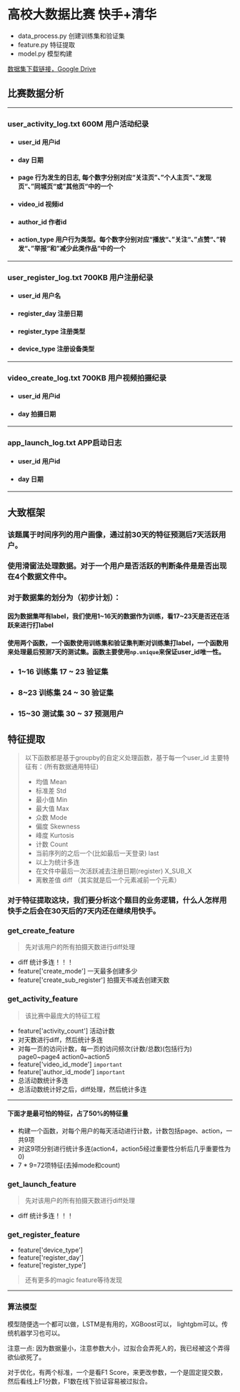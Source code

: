 # 高校大数据比赛 快手+清华 

* data_process.py 创建训练集和验证集
* feature.py 特征提取
* model.py 模型构建

[数据集下载链接，Google Drive](https://drive.google.com/open?id=1nFgrc1YPzXqUszdS15-IjYhv6jOSCGB4)

## 比赛数据分析

---
### user_activity_log.txt 600M 用户活动纪录

* #### user_id 用户id 
* #### day 日期
* #### page 行为发生的日志, 每个数字分别对应“关注页”、”个人主页“、”发现页“、”同城页“或”其他页“中的一个
* #### video_id 视频id
* #### author_id 作者id
* #### action_type 用户行为类型。每个数字分别对应“播放“、”关注“、”点赞“、”转发“、”举报“和”减少此类作品“中的一个

---
### user_register_log.txt 700KB 用户注册纪录

* ####  user_id  用户名
* #### register_day 注册日期
* #### register_type 注册类型
* #### device_type  注册设备类型 

---
###  video_create_log.txt 700KB 用户视频拍摄纪录
* #### user_id 用户id
* #### day 拍摄日期

---
### app_launch_log.txt   APP启动日志
* #### user_id 用户id
* #### day 日期
---
## 大致框架

### 该题属于时间序列的用户画像，通过前30天的特征预测后7天活跃用户。

### 使用滑窗法处理数据。对于一个用户是否活跃的判断条件是是否出现在4个数据文件中。

### 对于数据集的划分为（初步计划）：

#### 因为数据集咩有label，我们使用1~16天的数据作为训练，看17~23天是否还在活跃来进行打label

#### 使用两个函数，一个函数使用训练集和验证集判断对训练集打label，一个函数用来处理最后预测7天的测试集。函数主要使用`np.unique`来保证user_id唯一性。

* ### 1~16 训练集 17 ~ 23 验证集
* ### 8~23 训练集 24 ~ 30 验证集
* ### 15~30 测试集 30 ~ 37 预测用户

## 特征提取

> 以下函数都是基于groupby的自定义处理函数，基于每一个user_id
> 主要特征有：(所有数据通用特征)
> * 均值 Mean
> * 标准差 Std
> * 最小值 Min
> * 最大值 Max
> * 众数 Mode
> * 偏度 Skewness
> * 峰度 Kurtosis
> * 计数 Count
> * 当前序列的之后一个(比如最后一天登录) last
> * 以上为统计多连
> * 在文件中最后一次活跃减去注册日期(register) X_SUB_X
> * 离散差值 diff （其实就是后一个元素减前一个元素）

### 对于特征提取这块，我们要分析这个题目的业务逻辑，什么人怎样用快手之后会在30天后的7天内还在继续用快手。

### get_create_feature
> 先对该用户的所有拍摄天数进行diff处理

* diff 统计多连！！！
* feature['create_mode'] 一天最多创建多少
* feature['create_sub_register']  拍摄天书减去创建天数



### get_activity_feature
> 该比赛中最庞大的特征工程

* feature['activity_count'] 活动计数
* 对天数进行diff，然后统计多连
* 对每一页的访问计数，每一页的访问频次(计数/总数)(包括行为) page0~page4 action0~action5
* feature['video_id_mode']  `important`
* feature['author_id_mode'] `important`
* 总活动数统计多连
* 总活动数统计好之后，diff处理，然后统计多连
---
#### 下面才是最可怕的特征，占了50%的特征量
* 构建一个函数，对每个用户的每天活动进行计数，计数包括page、action，一共9项
* 对这9项分别进行统计多连(action4，action5经过重要性分析后几乎重要性为0)
* 7 * 9=72项特征(去掉mode和count)


### get_launch_feature
> 先对该用户的所有拍摄天数进行diff处理

* diff 统计多连！！！

### get_register_feature
* feature['device_type']   
* feature['register_day']
* feature['register_type'] 


> 还有更多的magic feature等待发现

---

### 算法模型

模型随便选一个都可以做，LSTM是有用的，XGBoost可以， lightgbm可以。传统机器学习也可以。


注意一点: 因为数据量小，注意参数大小，过拟合会弄死人的，我已经被这个弄得欲仙欲死了。


对于优化，有两个标准，一个是看F1  Score，来更改参数，一个是固定提交数，然后看线上F1分数，F1数在线下验证容易被过拟合。



